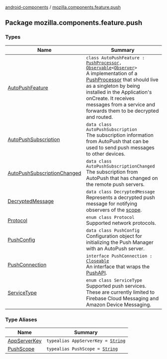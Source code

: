 [android-components](../index.md) / [mozilla.components.feature.push](./index.md)

## Package mozilla.components.feature.push

### Types

| Name | Summary |
|---|---|
| [AutoPushFeature](-auto-push-feature/index.md) | `class AutoPushFeature : `[`PushProcessor`](../mozilla.components.concept.push/-push-processor/index.md)`, `[`Observable`](../mozilla.components.support.base.observer/-observable/index.md)`<`[`Observer`](-auto-push-feature/-observer/index.md)`>`<br>A implementation of a [PushProcessor](../mozilla.components.concept.push/-push-processor/index.md) that should live as a singleton by being installed in the Application's onCreate. It receives messages from a service and forwards them to be decrypted and routed. |
| [AutoPushSubscription](-auto-push-subscription/index.md) | `data class AutoPushSubscription`<br>The subscription information from AutoPush that can be used to send push messages to other devices. |
| [AutoPushSubscriptionChanged](-auto-push-subscription-changed/index.md) | `data class AutoPushSubscriptionChanged`<br>The subscription from AutoPush that has changed on the remote push servers. |
| [DecryptedMessage](-decrypted-message/index.md) | `data class DecryptedMessage`<br>Represents a decrypted push message for notifying observers of the [scope](-decrypted-message/scope.md). |
| [Protocol](-protocol/index.md) | `enum class Protocol`<br>Supported network protocols. |
| [PushConfig](-push-config/index.md) | `data class PushConfig`<br>Configuration object for initializing the Push Manager with an AutoPush server. |
| [PushConnection](-push-connection/index.md) | `interface PushConnection : `[`Closeable`](http://docs.oracle.com/javase/7/docs/api/java/io/Closeable.html)<br>An interface that wraps the [PushAPI](#). |
| [ServiceType](-service-type/index.md) | `enum class ServiceType`<br>Supported push services. These are currently limited to Firebase Cloud Messaging and Amazon Device Messaging. |

### Type Aliases

| Name | Summary |
|---|---|
| [AppServerKey](-app-server-key.md) | `typealias AppServerKey = `[`String`](https://kotlinlang.org/api/latest/jvm/stdlib/kotlin/-string/index.html) |
| [PushScope](-push-scope.md) | `typealias PushScope = `[`String`](https://kotlinlang.org/api/latest/jvm/stdlib/kotlin/-string/index.html) |
